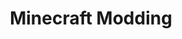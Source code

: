 ---
title: 'Minecraft Modding'
category: ['videojuegos', 'programacion']
banner: '/images/courses/minecraft-mods.jpg'
age: [12, 18]
---